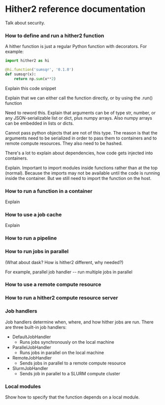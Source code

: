 # Hither2 reference documentation

Talk about security.

### How to define and run a hither2 function

A hither function is just a regular Python function with decorators. For example:

```python
import hither2 as hi

@hi.function('sumsqr', '0.1.0')
def sumsqr(x):
    return np.sum(x**2)
```

Explain this code snippet

Explain that we can either call the function directly, or by using the .run() function

Need to reword this. Explain that arguments can be of type str, number, or any JSON-serializable list or dict, plus numpy arrays. Also numpy arrays can be embedded in lists or dicts.

Cannot pass python objects that are not of this type. The reason is that the arguments need to be 
serialized in order to pass them to containers and
to remote compute resources. They also need to be hashed.

There's a lot to explain about dependencies, how code gets injected into containers.

Explain. Important to import modules inside functions rather than at the top (normal). Because
the imports may not be available until the code is
running inside the container. But we still need
to import the function on the host.

### How to run a function in a container

Explain

### How to use a job cache

Explain

### How to run a pipeline


### How to run jobs in parallel

(What about dask? How is hither2 different, why needed?)

For example, parallel job handler -- run multiple jobs in parallel

### How to use a remote compute resource

### How to run a hither2 compute resource server

### Job handlers

Job handlers determine when, where, and how hither jobs are run. There are three built-in job handlers:

* DefaultJobHandler
    - Runs jobs synchronously on the local machine
* ParallelJobHandler
    - Runs jobs in parallel on the local machine
* RemoteJobHandler
    - Sends jobs in parallel to a remote compute resource
* SlurmJobHandler
    - Sends job in parallel to a SLURM compute cluster

### Local modules

Show how to specify that the function depends on a local module.